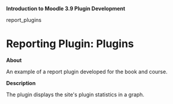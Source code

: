 __Introduction to Moodle 3.9 Plugin Development__

report\_plugins

# Reporting Plugin: Plugins #

__About__

An example of a report plugin developed for the book and course.

__Description__

The plugin displays the site's plugin statistics in a graph.

